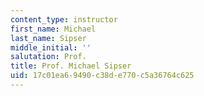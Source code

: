 ```yaml
---
content_type: instructor
first_name: Michael
last_name: Sipser
middle_initial: ''
salutation: Prof.
title: Prof. Michael Sipser
uid: 17c01ea6-9490-c38d-e770-c5a36764c625
---
```

